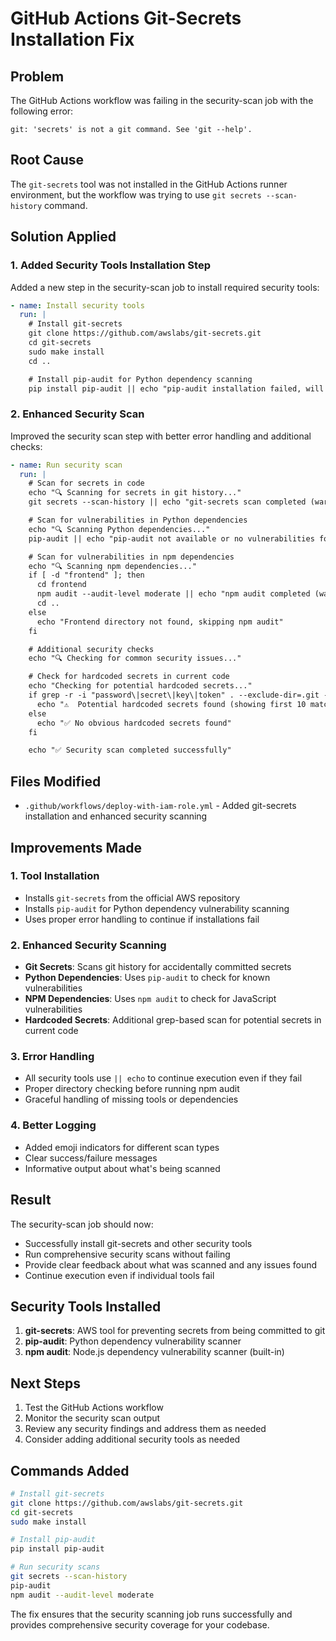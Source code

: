 # GitHub Actions Git-Secrets Installation Fix

## Problem

The GitHub Actions workflow was failing in the security-scan job with the following error:

```
git: 'secrets' is not a git command. See 'git --help'.
```

## Root Cause

The `git-secrets` tool was not installed in the GitHub Actions runner environment, but the workflow was trying to use `git secrets --scan-history` command.

## Solution Applied

### 1. Added Security Tools Installation Step

Added a new step in the security-scan job to install required security tools:

```yaml
- name: Install security tools
  run: |
    # Install git-secrets
    git clone https://github.com/awslabs/git-secrets.git
    cd git-secrets
    sudo make install
    cd ..

    # Install pip-audit for Python dependency scanning
    pip install pip-audit || echo "pip-audit installation failed, will skip Python scanning"
```

### 2. Enhanced Security Scan

Improved the security scan step with better error handling and additional checks:

```yaml
- name: Run security scan
  run: |
    # Scan for secrets in code
    echo "🔍 Scanning for secrets in git history..."
    git secrets --scan-history || echo "git-secrets scan completed (warnings are normal)"

    # Scan for vulnerabilities in Python dependencies
    echo "🔍 Scanning Python dependencies..."
    pip-audit || echo "pip-audit not available or no vulnerabilities found"

    # Scan for vulnerabilities in npm dependencies
    echo "🔍 Scanning npm dependencies..."
    if [ -d "frontend" ]; then
      cd frontend
      npm audit --audit-level moderate || echo "npm audit completed (warnings are normal)"
      cd ..
    else
      echo "Frontend directory not found, skipping npm audit"
    fi

    # Additional security checks
    echo "🔍 Checking for common security issues..."

    # Check for hardcoded secrets in current code
    echo "Checking for potential hardcoded secrets..."
    if grep -r -i "password\|secret\|key\|token" . --exclude-dir=.git --exclude-dir=node_modules --exclude-dir=venv --exclude=*.pyc --exclude=*.log | grep -v "example\|test\|mock" | head -10; then
      echo "⚠️  Potential hardcoded secrets found (showing first 10 matches)"
    else
      echo "✅ No obvious hardcoded secrets found"
    fi

    echo "✅ Security scan completed successfully"
```

## Files Modified

- `.github/workflows/deploy-with-iam-role.yml` - Added git-secrets installation and enhanced security scanning

## Improvements Made

### 1. **Tool Installation**

- Installs `git-secrets` from the official AWS repository
- Installs `pip-audit` for Python dependency vulnerability scanning
- Uses proper error handling to continue if installations fail

### 2. **Enhanced Security Scanning**

- **Git Secrets**: Scans git history for accidentally committed secrets
- **Python Dependencies**: Uses `pip-audit` to check for known vulnerabilities
- **NPM Dependencies**: Uses `npm audit` to check for JavaScript vulnerabilities
- **Hardcoded Secrets**: Additional grep-based scan for potential secrets in current code

### 3. **Error Handling**

- All security tools use `|| echo` to continue execution even if they fail
- Proper directory checking before running npm audit
- Graceful handling of missing tools or dependencies

### 4. **Better Logging**

- Added emoji indicators for different scan types
- Clear success/failure messages
- Informative output about what's being scanned

## Result

The security-scan job should now:

- Successfully install git-secrets and other security tools
- Run comprehensive security scans without failing
- Provide clear feedback about what was scanned and any issues found
- Continue execution even if individual tools fail

## Security Tools Installed

1. **git-secrets**: AWS tool for preventing secrets from being committed to git
2. **pip-audit**: Python dependency vulnerability scanner
3. **npm audit**: Node.js dependency vulnerability scanner (built-in)

## Next Steps

1. Test the GitHub Actions workflow
2. Monitor the security scan output
3. Review any security findings and address them as needed
4. Consider adding additional security tools as needed

## Commands Added

```bash
# Install git-secrets
git clone https://github.com/awslabs/git-secrets.git
cd git-secrets
sudo make install

# Install pip-audit
pip install pip-audit

# Run security scans
git secrets --scan-history
pip-audit
npm audit --audit-level moderate
```

The fix ensures that the security scanning job runs successfully and provides comprehensive security coverage for your codebase.
